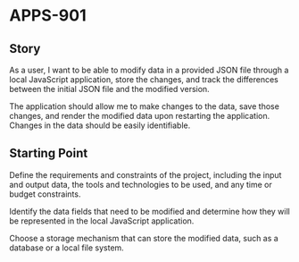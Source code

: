 
# APPS-901

## Story
As a user, I want to be able to modify data in a provided JSON file through a local JavaScript application, 
store the changes, and track the differences between the initial JSON file and the modified version.

The application should allow me to make changes to the data, save those changes, 
and render the modified data upon restarting the application. Changes in the data should be easily identifiable.

## Starting Point
Define the requirements and constraints of the project, including the input and output data, 
the tools and technologies to be used, and any time or budget constraints.

Identify the data fields that need to be modified and determine 
how they will be represented in the local JavaScript application.

Choose a storage mechanism that can store the modified data, such as a database or a local file system.